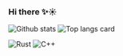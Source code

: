 ### Hi there ✨☀ 

![Github stats](https://github-readme-stats.vercel.app/api?username=kpirap18&theme=cobalt&show_icons=true&count_private=true)
![Top langs card](https://github-readme-stats.vercel.app/api/top-langs/?username=kpirap18&layout=compact)

![Rust](https://img.shields.io/badge/rust-%23000000.svg?&style=for-the-badge&logo=rust&logoColor=white)
![C++](https://img.shields.io/badge/c++%20-%2300599C.svg?&style=for-the-badge&logo=c%2B%2B&ogoColor=white)


<!--
**kpirap18/kpirap18** is a ✨ _special_ ✨ repository because its `README.md` (this file) appears on your GitHub profile.

Here are some ideas to get you started:

- 🔭 I’m currently working on ...
- 🌱 I’m currently learning ...
- 👯 I’m looking to collaborate on ...
- 🤔 I’m looking for help with ...
- 💬 Ask me about ...
- 📫 How to reach me: ...
- 😄 Pronouns: ...
- ⚡ Fun fact: ...
-->
